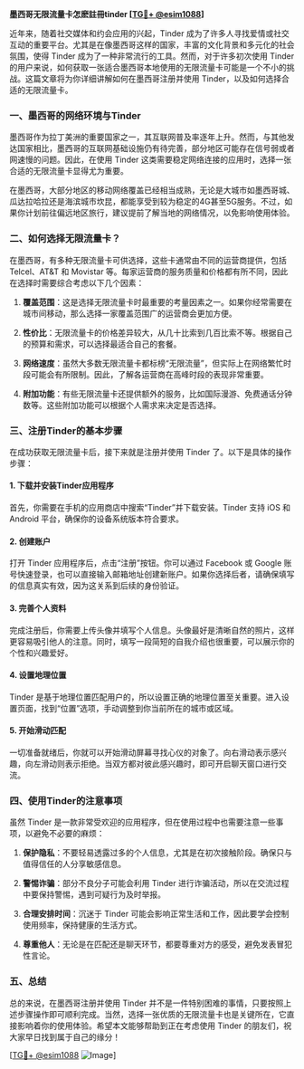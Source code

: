 **墨西哥无限流量卡怎麽註冊tinder [[TG💪+ @esim1088](https://t.me/s/esim1088)]**

近年来，随着社交媒体和约会应用的兴起，Tinder 成为了许多人寻找爱情或社交互动的重要平台。尤其是在像墨西哥这样的国家，丰富的文化背景和多元化的社会氛围，使得 Tinder 成为了一种非常流行的工具。然而，对于许多初次使用 Tinder 的用户来说，如何获取一张适合墨西哥本地使用的无限流量卡可能是一个不小的挑战。这篇文章将为你详细讲解如何在墨西哥注册并使用 Tinder，以及如何选择合适的无限流量卡。

### 一、墨西哥的网络环境与Tinder

墨西哥作为拉丁美洲的重要国家之一，其互联网普及率逐年上升。然而，与其他发达国家相比，墨西哥的互联网基础设施仍有待完善，部分地区可能存在信号弱或者网速慢的问题。因此，在使用 Tinder 这类需要稳定网络连接的应用时，选择一张合适的无限流量卡显得尤为重要。

在墨西哥，大部分地区的移动网络覆盖已经相当成熟，无论是大城市如墨西哥城、瓜达拉哈拉还是海滨城市坎昆，都能享受到较为稳定的4G甚至5G服务。不过，如果你计划前往偏远地区旅行，建议提前了解当地的网络情况，以免影响使用体验。

### 二、如何选择无限流量卡？

在墨西哥，有多种无限流量卡可供选择，这些卡通常由不同的运营商提供，包括 Telcel、AT&T 和 Movistar 等。每家运营商的服务质量和价格都有所不同，因此在选择时需要综合考虑以下几个因素：

1. **覆盖范围**：这是选择无限流量卡时最重要的考量因素之一。如果你经常需要在城市间移动，那么选择一家覆盖范围广的运营商会更加方便。
   
2. **性价比**：无限流量卡的价格差异较大，从几十比索到几百比索不等。根据自己的预算和需求，可以选择最适合自己的套餐。

3. **网络速度**：虽然大多数无限流量卡都标榜“无限流量”，但实际上在网络繁忙时段可能会有所限制。因此，了解各运营商在高峰时段的表现非常重要。

4. **附加功能**：有些无限流量卡还提供额外的服务，比如国际漫游、免费通话分钟数等。这些附加功能可以根据个人需求来决定是否选择。

### 三、注册Tinder的基本步骤

在成功获取无限流量卡后，接下来就是注册并使用 Tinder 了。以下是具体的操作步骤：

#### 1. 下载并安装Tinder应用程序

首先，你需要在手机的应用商店中搜索“Tinder”并下载安装。Tinder 支持 iOS 和 Android 平台，确保你的设备系统版本符合要求。

#### 2. 创建账户

打开 Tinder 应用程序后，点击“注册”按钮。你可以通过 Facebook 或 Google 账号快速登录，也可以直接输入邮箱地址创建新账户。如果你选择后者，请确保填写的信息真实有效，因为这关系到后续的身份验证。

#### 3. 完善个人资料

完成注册后，你需要上传头像并填写个人信息。头像最好是清晰自然的照片，这样更容易吸引他人的注意。同时，填写一段简短的自我介绍也很重要，可以展示你的个性和兴趣爱好。

#### 4. 设置地理位置

Tinder 是基于地理位置匹配用户的，所以设置正确的地理位置至关重要。进入设置页面，找到“位置”选项，手动调整到你当前所在的城市或区域。

#### 5. 开始滑动匹配

一切准备就绪后，你就可以开始滑动屏幕寻找心仪的对象了。向右滑动表示感兴趣，向左滑动则表示拒绝。当双方都对彼此感兴趣时，即可开启聊天窗口进行交流。

### 四、使用Tinder的注意事项

虽然 Tinder 是一款非常受欢迎的应用程序，但在使用过程中也需要注意一些事项，以避免不必要的麻烦：

1. **保护隐私**：不要轻易透露过多的个人信息，尤其是在初次接触阶段。确保只与值得信任的人分享敏感信息。

2. **警惕诈骗**：部分不良分子可能会利用 Tinder 进行诈骗活动，所以在交流过程中要保持警惕，遇到可疑行为及时举报。

3. **合理安排时间**：沉迷于 Tinder 可能会影响正常生活和工作，因此要学会控制使用频率，保持健康的生活方式。

4. **尊重他人**：无论是在匹配还是聊天环节，都要尊重对方的感受，避免发表冒犯性言论。

### 五、总结

总的来说，在墨西哥注册并使用 Tinder 并不是一件特别困难的事情，只要按照上述步骤操作即可顺利完成。当然，选择一张优质的无限流量卡也是关键所在，它直接影响着你的使用体验。希望本文能够帮助到正在考虑使用 Tinder 的朋友们，祝大家早日找到属于自己的缘分！

[[TG💪+ @esim1088](https://t.me/s/esim1088) ![Image](https://i.postimg.cc/4NQfJmqS/Snipaste-2025-05-13-00-14-12.png)]